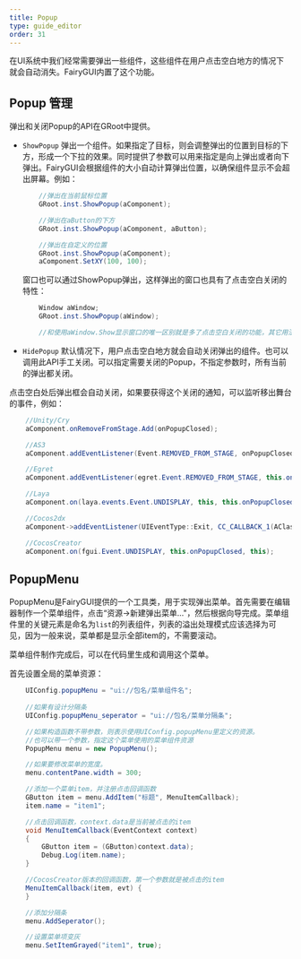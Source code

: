 ```yaml
---
title: Popup
type: guide_editor
order: 31
---
```


在UI系统中我们经常需要弹出一些组件，这些组件在用户点击空白地方的情况下就会自动消失。FairyGUI内置了这个功能。

## Popup 管理

弹出和关闭Popup的API在GRoot中提供。

- `ShowPopup` 弹出一个组件。如果指定了目标，则会调整弹出的位置到目标的下方，形成一个下拉的效果。同时提供了参数可以用来指定是向上弹出或者向下弹出。FairyGUI会根据组件的大小自动计算弹出位置，以确保组件显示不会超出屏幕。例如：

    ```csharp
        //弹出在当前鼠标位置
        GRoot.inst.ShowPopup(aComponent);

        //弹出在aButton的下方
        GRoot.inst.ShowPopup(aComponent, aButton);

        //弹出在自定义的位置
        GRoot.inst.ShowPopup(aComponent);
        aComponent.SetXY(100, 100);
    ```

    窗口也可以通过ShowPopup弹出，这样弹出的窗口也具有了点击空白关闭的特性：

    ```csharp
        Window aWindow;
        GRoot.inst.ShowPopup(aWindow);

        //和使用aWindow.Show显示窗口的唯一区别就是多了点击空白关闭的功能，其它用法没有任何区别。
    ```

- `HidePopup` 默认情况下，用户点击空白地方就会自动关闭弹出的组件。也可以调用此API手工关闭。可以指定需要关闭的Popup，不指定参数时，所有当前的弹出都关闭。

点击空白处后弹出框会自动关闭，如果要获得这个关闭的通知，可以监听移出舞台的事件，例如：

```csharp
    //Unity/Cry
    aComponent.onRemoveFromStage.Add(onPopupClosed);

    //AS3
    aComponent.addEventListener(Event.REMOVED_FROM_STAGE, onPopupClosed);

    //Egret
    aComponent.addEventListener(egret.Event.REMOVED_FROM_STAGE, this.onPopupClosed, this);

    //Laya
    aComponent.on(laya.events.Event.UNDISPLAY, this, this.onPopupClosed);

    //Cocos2dx
    aComponent->addEventListener(UIEventType::Exit, CC_CALLBACK_1(AClass::onPopupClosed, this));

    //CocosCreator
    aComponent.on(fgui.Event.UNDISPLAY, this.onPopupClosed, this);
```

## PopupMenu

PopupMenu是FairyGUI提供的一个工具类，用于实现弹出菜单。首先需要在编辑器制作一个菜单组件，点击“资源->新建弹出菜单..."，然后根据向导完成。菜单组件里的关键元素是命名为`list`的列表组件，列表的溢出处理模式应该选择为可见，因为一般来说，菜单都是显示全部item的，不需要滚动。

菜单组件制作完成后，可以在代码里生成和调用这个菜单。

首先设置全局的菜单资源：
```csharp
    UIConfig.popupMenu = "ui://包名/菜单组件名";
    
    //如果有设计分隔条
    UIConfig.popupMenu_seperator = "ui://包名/菜单分隔条";
```

```csharp
    //如果构造函数不带参数，则表示使用UIConfig.popupMenu里定义的资源。
    //也可以带一个参数，指定这个菜单使用的菜单组件资源
    PopupMenu menu = new PopupMenu();

    //如果要修改菜单的宽度。
    menu.contentPane.width = 300;

    //添加一个菜单item，并注册点击回调函数
    GButton item = menu.AddItem("标题", MenuItemCallback);
    item.name = "item1";

    //点击回调函数，context.data是当前被点击的item
    void MenuItemCallback(EventContext context)
    {
        GButton item = (GButton)context.data);
        Debug.Log(item.name);
    }

    //CocosCreator版本的回调函数，第一个参数就是被点击的item
    MenuItemCallback(item, evt) {
    }

    //添加分隔条
    menu.AddSeperator();

    //设置菜单项变灰
    menu.SetItemGrayed("item1", true);
```